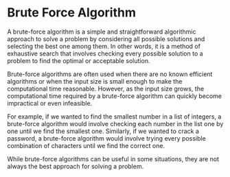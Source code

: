 # Brute Force Algorithm

A brute-force algorithm is a simple and straightforward algorithmic approach to solve a problem by considering all possible solutions and selecting the best one among them. In other words, it is a method of exhaustive search that involves checking every possible solution to a problem to find the optimal or acceptable solution.

Brute-force algorithms are often used when there are no known efficient algorithms or when the input size is small enough to make the computational time reasonable. However, as the input size grows, the computational time required by a brute-force algorithm can quickly become impractical or even infeasible.

For example, if we wanted to find the smallest number in a list of integers, a brute-force algorithm would involve checking each number in the list one by one until we find the smallest one. Similarly, if we wanted to crack a password, a brute-force algorithm would involve trying every possible combination of characters until we find the correct one.

While brute-force algorithms can be useful in some situations, they are not always the best approach for solving a problem.
